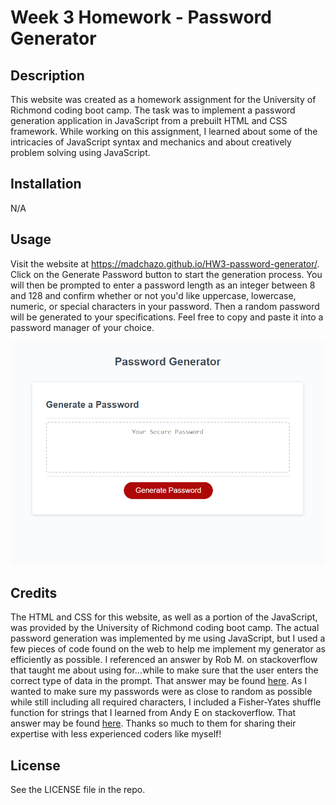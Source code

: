# Week 3 Homework - Password Generator

## Description

This website was created as a homework assignment for the University of Richmond coding boot camp. The task was to implement a password generation application in JavaScript from a prebuilt HTML and CSS framework. While working on this assignment, I learned about some of the intricacies of JavaScript syntax and mechanics and about creatively problem solving using JavaScript.

## Installation

N/A

## Usage

Visit the website at https://madchazo.github.io/HW3-password-generator/.
Click on the Generate Password button to start the generation process. You will then be prompted to enter a password length as an integer between 8 and 128 and confirm whether or not you'd like uppercase, lowercase, numeric, or special characters in your password. Then a random password will be generated to your specifications. Feel free to copy and paste it into a password manager of your choice.

![screenshot of password generator website](HW3-Screenshot.png)

## Credits

The HTML and CSS for this website, as well as a portion of the JavaScript, was provided by the University of Richmond coding boot camp. The actual password generation was implemented by me using JavaScript, but I used a few pieces of code found on the web to help me implement my generator as efficiently as possible. I referenced an answer by Rob M. on stackoverflow that taught me about using for...while to make sure that the user enters the correct type of data in the prompt. That answer may be found [here](https://stackoverflow.com/a/15047174). As I wanted to make sure my passwords were as close to random as possible while still including all required characters, I included a Fisher-Yates shuffle function for strings that I learned from Andy E on stackoverflow. That answer may be found [here](https://stackoverflow.com/a/3943985). Thanks so much to them for sharing their expertise with less experienced coders like myself!

## License

See the LICENSE file in the repo.
